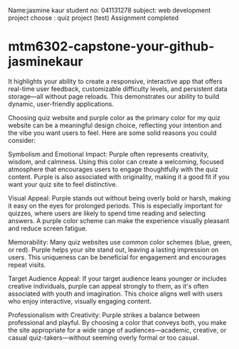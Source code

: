 Name:jasmine kaur
student no: 041131278
subject: web development 
project choose : quiz project (test)
Assignment completed
# mtm6302-capstone-your-github-jasminekaur
It highlights your ability to create a responsive, interactive app that offers real-time user feedback, customizable difficulty levels, and persistent data storage—all without page reloads. This demonstrates our ability to build dynamic, user-friendly applications.

Choosing quiz website and purple color as the primary color for my quiz website can be a meaningful design choice, reflecting your intention and the vibe you want users to feel. Here are some solid reasons you could consider:

Symbolism and Emotional Impact: Purple often represents creativity, wisdom, and calmness. Using this color can create a welcoming, focused atmosphere that encourages users to engage thoughtfully with the quiz content. Purple is also associated with originality, making it a good fit if you want your quiz site to feel distinctive.

Visual Appeal: Purple stands out without being overly bold or harsh, making it easy on the eyes for prolonged periods. This is especially important for quizzes, where users are likely to spend time reading and selecting answers. A purple color scheme can make the experience visually pleasant and reduce screen fatigue.

Memorability: Many quiz websites use common color schemes (blue, green, or red). Purple helps your site stand out, leaving a lasting impression on users. This uniqueness can be beneficial for engagement and encourages repeat visits.

Target Audience Appeal: If your target audience leans younger or includes creative individuals, purple can appeal strongly to them, as it's often associated with youth and imagination. This choice aligns well with users who enjoy interactive, visually engaging content.

Professionalism with Creativity: Purple strikes a balance between professional and playful. By choosing a color that conveys both, you make the site appropriate for a wide range of audiences—academic, creative, or casual quiz-takers—without seeming overly formal or too casual.
